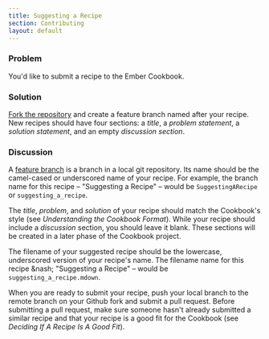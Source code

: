 ```yaml
---
title: Suggesting a Recipe
section: Contributing
layout: default
---
```

### Problem
You'd like to submit a recipe to the Ember Cookbook.

### Solution
[Fork the repository][fork_repo] and create a feature branch named after your
recipe. New recipes should have four sections: a _title_, a _problem statement_, a _solution statement_, and
an empty _discussion section_.

### Discussion
A [feature branch](http://nvie.com/posts/a-successful-git-branching-model/) is a branch in a local git
repository. Its name should be the camel-cased or underscored name of your recipe. For example, the branch
name for this recipe &ndash; "Suggesting a Recipe" &ndash; would be `SuggestingARecipe` or `suggesting_a_recipe`.

The _title_, _problem_, and _solution_ of your recipe should match the Cookbook's style (see
_Understanding the Cookbook Format_). While your recipe should include a _discussion_ section, you should leave
it blank. These sections will be created in a later phase of the Cookbook project.

The filename of your suggested recipe should be the lowercase, underscored version of your recipe's name. The
filename name for this recipe &nash; "Suggesting a Recipe" &ndash; would be `suggesting_a_recipe.mdown`.

When you are ready to submit your recipe, push your local branch to the remote branch on your Github fork and
submit a pull request. Before submitting a pull request, make sure someone hasn't already submitted a similar
recipe and that your recipe is a good fit for the Cookbook (see _Deciding If A Recipe Is A Good Fit_).

[fork_repo]: https://github.com/emberjs/guides
[feature_branch]: http://nvie.com/posts/a-successful-git-branching-model/
[understanding]: ./understanding_the_cookbook_format
[deciding]: ./deciding_if_a_recipe_is_a_good_fit
